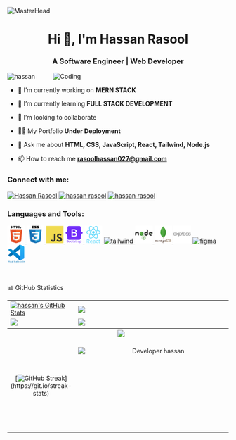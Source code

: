 ![MasterHead](https://i.pinimg.com/originals/fa/7b/4b/fa7b4bdc3b2f73e749e5c2c646d4ae13.gif)
<h1 align="center">Hi 👋, I'm Hassan Rasool</h1>
<h3 align="center">A Software Engineer | Web Developer </h3>
<img align="right" alt="Coding" width="400" src="https://i.pinimg.com/originals/81/17/8b/81178b47a8598f0c81c4799f2cdd4057.gif"/>
<p align="left"> <img src="https://komarev.com/ghpvc/?username=Hassanspace&label=Profile%20views&color=0e75b6&style=flat" alt="hassan " /> </p>

- 🔭 I’m currently working on **MERN STACK**

- 🌱 I’m currently learning **FULL STACK DEVELOPMENT**

- 👯 I’m looking to collaborate 

- 👨‍💻 My Portfolio **Under Deployment**

- 💬 Ask me about **HTML, CSS, JavaScript, React, Tailwind, Node.js**

- 📫 How to reach me **rasoolhassan027@gmail.com**

<h3 align="left">Connect with me:</h3>
<p align="left">
<a href="https://www.linkedin.com/in/hassan-rasool-0b81a3318/" target="blank"><img align="center" src="https://raw.githubusercontent.com/rahuldkjain/github-profile-readme-generator/master/src/images/icons/Social/linked-in-alt.svg" alt="Hassan Rasool" height="30" width="40" /></a>
<a href="https://instagram.com/hass_anrasool" target="blank"><img align="center" src="https://raw.githubusercontent.com/rahuldkjain/github-profile-readme-generator/master/src/images/icons/Social/instagram.svg" alt="hassan rasool" height="30" width="40" /></a>
<a href="https://leetcode.com/u/Hassan_rasool/" target="blank"><img align="center" src="https://raw.githubusercontent.com/rahuldkjain/github-profile-readme-generator/master/src/images/icons/Social/leet-code.svg" alt="hassan rasool" height="30" width="40" /></a>
</p>

<h3 align="left">Languages and Tools:</h3>
<p align="left"> 
  <a href="https://www.w3.org/html/" target="_blank" rel="noreferrer"> 
    <img src="https://raw.githubusercontent.com/devicons/devicon/master/icons/html5/html5-original-wordmark.svg" alt="html5" width="40" height="40"/> 
  </a> 
  <a href="https://www.w3schools.com/css/" target="_blank" rel="noreferrer"> 
    <img src="https://raw.githubusercontent.com/devicons/devicon/master/icons/css3/css3-original-wordmark.svg" alt="css3" width="40" height="40"/> 
  </a> 
  <a href="https://developer.mozilla.org/en-US/docs/Web/JavaScript" target="_blank" rel="noreferrer"> 
    <img src="https://raw.githubusercontent.com/devicons/devicon/master/icons/javascript/javascript-original.svg" alt="javascript" width="40" height="40"/> 
  </a> 
  <a href="https://getbootstrap.com" target="_blank" rel="noreferrer"> 
    <img src="https://raw.githubusercontent.com/devicons/devicon/master/icons/bootstrap/bootstrap-plain-wordmark.svg" alt="bootstrap" width="40" height="40"/> 
  </a> 
  <a href="https://reactjs.org/" target="_blank" rel="noreferrer"> 
    <img src="https://raw.githubusercontent.com/devicons/devicon/master/icons/react/react-original-wordmark.svg" alt="react" width="40" height="40"/> 
  </a> 
  <a href="https://tailwindcss.com/" target="_blank" rel="noreferrer"> 
    <img src="https://www.vectorlogo.zone/logos/tailwindcss/tailwindcss-icon.svg" alt="tailwind" width="40" height="40"/> 
  </a> 
  <a href="https://nodejs.org" target="_blank" rel="noreferrer"> 
    <img src="https://raw.githubusercontent.com/devicons/devicon/master/icons/nodejs/nodejs-original-wordmark.svg" alt="nodejs" width="40" height="40"/> 
  </a> 
  <a href="https://www.mongodb.com/" target="_blank" rel="noreferrer"> 
    <img src="https://raw.githubusercontent.com/devicons/devicon/master/icons/mongodb/mongodb-original-wordmark.svg" alt="mongodb" width="40" height="40"/> 
  </a> 
  <a href="https://expressjs.com" target="_blank" rel="noreferrer"> 
    <img src="https://raw.githubusercontent.com/devicons/devicon/master/icons/express/express-original-wordmark.svg" alt="expressjs" width="40" height="40"/> 
  </a> 
  <a href="https://www.figma.com/" target="_blank" rel="noreferrer"> 
    <img src="https://www.vectorlogo.zone/logos/figma/figma-icon.svg" alt="figma" width="40" height="40"/> 
  </a> 
  <a href="https://code.visualstudio.com/" target="_blank" rel="noreferrer"> 
    <img src="https://raw.githubusercontent.com/devicons/devicon/master/icons/vscode/vscode-original-wordmark.svg" alt="vscode" width="40" height="40"/> 
  </a> 
</p>
<br>

 📊 GitHub Statistics
<table>
<tr>
<td>
<a href="https://github.com/Hassanspace/Hassanspace">
    <img align="center" src="https://github-readme-stats.vercel.app/api?username=Hassanspace&show_icons=true&line_height=27&count_private=true&title_color=f48c06&text_color=c9cacc&icon_color=2bbc8a&bg_color=000000" alt="hassan's GitHub Stats" />
</td>
<td>
            <img align="center" src="https://github-readme-stats.vercel.app/api/top-langs/?username=Hassanspace&theme=highcontrast&layout=compact" />
  </a>
</td>
</tr>

<tr>
<td>
            <img height="200em" src="https://github-profile-summary-cards.vercel.app/api/cards/most-commit-language?username=Hassanspace"/>
</td>
<td>
            <img height="200em" src="https://github-profile-summary-cards.vercel.app/api/cards/repos-per-language?username=Hassanspace"/>
</td>
</tr>

<tr>
<tr>
        <th colspan="7"><a href="https://github.com/Hassanspace/readme-typing-svg"><img src="https://readme-typing-svg.herokuapp.com/?lines=mailvia%20rasoolhassan027@gmail.com;I%20am%20ready%20to%20work%20with%20you!;&font=Fira%20Code&center=true&width=440&height=45&color=000000&vCenter=true&size=22"></a></th>
      </tr>
<td align="center">


[![GitHub Streak](https://github-readme-streak-stats.herokuapp.com/?user=Hassanspace&theme=highcontrast&layout=compa")](https://git.io/streak-stats)


</td>
<td align="center">
<p align="center">
</p>
            <img align="right" alt="Developer hassan" src="https://i.pinimg.com/originals/81/17/8b/81178b47a8598f0c81c4799f2cdd4057.gif" width="350" height="190" />
</td>
</tr>
</table>
